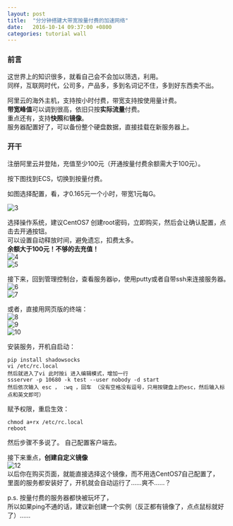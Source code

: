 ```yaml
---
layout: post
title:  "分分钟搭建大带宽按量付费的加速网络"
date:   2016-10-14 09:37:00 +0800
categories: tutorial wall
---
```


### 前言
这世界上的知识很多，就看自己会不会加以筛选，利用。  
同样，互联网时代，公司多，产品多，多到名词记不住，多到好东西卖不出。  

阿里云的海外主机，支持按小时付费，带宽支持按使用量计费。  
**带宽峰值**可以调到很高，依旧只按**实际流量**付费。  
重点还有，支持**快照**和**镜像**。  
服务器配置好了，可以备份整个硬盘数据，直接挂载在新服务器上。  

### 开干

注册阿里云并登陆，充值至少100元（开通按量付费余额需大于100元）。  

按下图找到ECS，切换到按量付费。  

如图选择配置，看，才0.165元一个小时，带宽1元每G。  

![3](http://hlcdn.b0.upaiyun.com/blog/2016/10/14/3.png)

选择操作系统，建议CentOS7 创建root密码，立即购买，然后会让确认配置，点击去开通按钮。  
可以设置自动释放时间，避免遗忘，扣费太多。  
**余额大于100元！不够的去充值！**  
![4](http://hlcdn.b0.upaiyun.com/blog/2016/10/14/4.png)  
![5](http://hlcdn.b0.upaiyun.com/blog/2016/10/14/5.png)

接下来，回到管理控制台，查看服务器ip，使用putty或者自带ssh来连接服务器。    
![6](http://hlcdn.b0.upaiyun.com/blog/2016/10/14/6.png)  
![7](http://hlcdn.b0.upaiyun.com/blog/2016/10/14/7.png)  

或者，直接用网页版的终端：  
![8](http://hlcdn.b0.upaiyun.com/blog/2016/10/14/8.png)  
![9](http://hlcdn.b0.upaiyun.com/blog/2016/10/14/9.png)  
![10](http://hlcdn.b0.upaiyun.com/blog/2016/10/14/10.png)  

安装服务，开机自启动：  
```
pip install shadowsocks
vi /etc/rc.local
然后就进入了vi 此时按i 进入编辑模式，增加一行
ssserver -p 10680 -k test --user nobody -d start
然后依次输入 esc ， :wq ，回车 （没有空格没有逗号，只用按键盘上的esc，然后输入标点和英文即可）
```  

赋予权限，重启生效：  
```
chmod a+rx /etc/rc.local  
reboot
```  

然后步骤不多说了。 自己配置客户端去。


接下来重点，**创建自定义镜像**  
![12](http://hlcdn.b0.upaiyun.com/blog/2016/10/14/12.png)  
以后你在购买页面，就能直接选择这个镜像，而不用选CentOS7自己配置了，  
里面的服务都安装好了，开机就会自动运行了……爽不……？

p.s. 按量付费的服务器都快被玩坏了，  
所以如果ping不通的话，建议新创建一个实例（反正都有镜像了，点点鼠标就好了）……